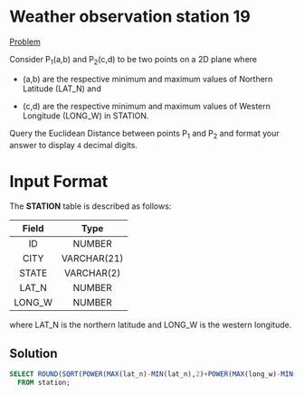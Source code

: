 # Weather observation station 19

[Problem](https://www.hackerrank.com/challenges/weather-observation-station-19/problem?isFullScreen=true)

Consider P<sub>1</sub>(a,b) and P<sub>2</sub>(c,d) to be two points on a 2D plane where

- (a,b) are the respective minimum and maximum values of Northern Latitude (LAT_N) and

- (c,d)  are the respective minimum and maximum values of Western Longitude (LONG_W) in STATION.

Query the Euclidean Distance between points P<sub>1</sub> and P<sub>2</sub> and format your answer to display `4` decimal digits.

# Input Format

The **STATION** table is described as follows:

|Field|Type|
|:---:|:--:|
|ID| NUMBER|
|CITY|VARCHAR(21)|
|STATE|VARCHAR(2)|
|LAT_N|NUMBER|
|LONG_W|NUMBER|

where LAT_N is the northern latitude and LONG_W is the western longitude.

## Solution

```SQL
SELECT ROUND(SQRT(POWER(MAX(lat_n)-MIN(lat_n),2)+POWER(MAX(long_w)-MIN(long_w),2)),4)
  FROM station;
```
